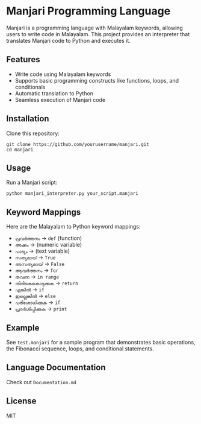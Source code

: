 # Manjari Programming Language

Manjari is a programming language with Malayalam keywords, allowing users to write code in Malayalam. This project provides an interpreter that translates Manjari code to Python and executes it.

## Features

- Write code using Malayalam keywords
- Supports basic programming constructs like functions, loops, and conditionals
- Automatic translation to Python
- Seamless execution of Manjari code

## Installation

Clone this repository:

```
git clone https://github.com/yourusername/manjari.git
cd manjari
```

## Usage

Run a Manjari script:

```
python manjari_interpreter.py your_script.manjari
```

## Keyword Mappings

Here are the Malayalam to Python keyword mappings:

- `പ്രവർത്തനം` → `def` (function)
- `അക്കം` → (numeric variable)
- `പാട്യം` → (text variable)
- `സത്യമായ്` → `True`
- `അസത്യമായ്` → `False`
- `ആവർത്തനം` → `for`
- `തവണ` → `in range`
- `തിരികെകൊടുക്കുക` → `return`
- `എങ്കിൽ` → `if`
- `ഇല്ലെങ്കിൽ` → `else`
- `പരിശോധിക്കുക` → `if`
- `പ്രദർശിപ്പിക്കുക` → `print`

## Example

See `test.manjari` for a sample program that demonstrates basic operations, the Fibonacci sequence, loops, and conditional statements.

## Language Documentation
Check out `Documentation.md`

## License

MIT 